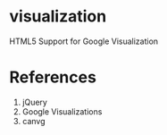visualization
=============

HTML5 Support for Google Visualization

# References

1. jQuery
2. Google Visualizations
3. canvg